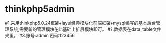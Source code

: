 # thinkphp5admin
#1.采用thinkphp5.0.24框架+layui经典模块化前端框架+mysql编写的基本后台管理系统,需要新的管理模块在此基础上扩展模块即可。
#2.数据表在data_table文件夹里。
#3.账号:admin 密码:123456
